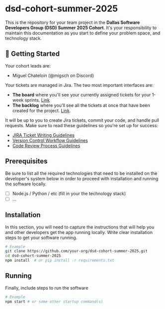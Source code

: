 # dsd-cohort-summer-2025

This is the repository for your team project in the **Dallas Software Developers Group (DSD) Summer 2025 Cohort**. It's your responsibility to maintain this documentation as you start to define your problem space, and technology stack.

## 🚀 Getting Started

Your cohort leads are:

- Miguel Chateloin (@migsch on Discord)

Your tickets are managed in Jira. The two most important interfaces are:

- **The board** where you'll see your currently assigned tickets for your 1-week sprints. [Link](https://dsd-cohort-summer-2025.atlassian.net/jira/software/projects/CHRT/boards/1)
- **The backlog** where you'll see all the tickets at once that have been created for the project. [Link](https://dsd-cohort-summer-2025.atlassian.net/jira/software/projects/CHRT/boards/1/backlog). 

It will be up to you to create Jira tickets, commit your code, and handle pull requests. Make sure to read these guidelines so you're set up for success:

- [JIRA Ticket Writing Guidelines](../../wiki/JIRA-Ticket-Writing-Guidelines)
- [Version Control Workflow Guidelines](../../wiki/Version-Control-Workflow-Guidelines)
- [Code Review Process Guidelines](../../wiki/Code-Review-Process-Guidelines)

## Prerequisites

Be sure to list all the required technologies that need to be installed on the developer's system below in order to proceed with installation and running the software locally.

- [ ] Node.js / Python / etc (fill in your the technology stack)
- [ ] ...

## Installation

In this section, you will need to capture the instructions that will help you and other developers get the app running locally. Write clear installation steps to get your software running.

```bash
# Example
git clone https://github.com/your-org/dsd-cohort-summer-2025.git
cd dsd-cohort-summer-2025
npm install  # or pip install -r requirements.txt
```

## Running

Finally, include steps to run the software

```bash
# Example
npm start # or some other startup command(s)
```
